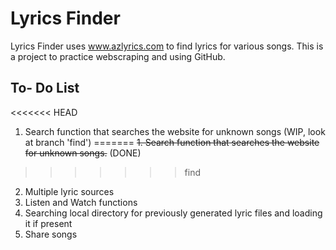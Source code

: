 # **Lyrics Finder**

Lyrics Finder uses www.azlyrics.com to find lyrics for various songs. This is a project to practice webscraping and using GitHub. 

## To- Do List 
<<<<<<< HEAD
1. Search function that searches the website for unknown songs (WIP, look at branch 'find')
=======
~~1. Search function that searches the website for unknown songs.~~ (DONE)
>>>>>>> find
2. Multiple lyric sources
3. Listen and Watch functions 
4. Searching local directory for previously generated lyric files and loading it if present
5. Share songs 
